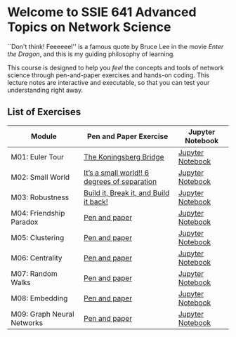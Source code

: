# Welcome to SSIE 641 Advanced Topics on Network Science

``Don't think! Feeeeeel'' is a famous quote by Bruce Lee in the movie *Enter the Dragon*, and this is my guiding philosophy of learning.

This course is designed to help you *feel* the concepts and tools of network science through pen-and-paper exercises and hands-on coding. This lecture notes are interactive and executable, so that you can test your understanding right away.

## List of Exercises

| Module | Pen and Paper Exercise | Jupyter Notebook |
|--------|------------------------|------------------|
| M01: Euler Tour | [The Koningsberg Bridge](http://estebanmoro.org/pdf/netsci_for_kids/the_konisberg_bridges.pdf) | [Jupyter Notebook](notebooks/exercise-m01-euler-tour.ipynb) |
| M02: Small World | [It’s a small world!! 6 degrees of separation](http://estebanmoro.org/pdf/netsci_for_kids/6_degrees_of_separation.pdf) | [Jupyter Notebook](m02-small-world/connectedness-hands-on.md) |
| M03: Robustness | [Build it, Break it, and Build it back!](m03-robustness/pen-and-paper/exercise.pdf) | [Jupyter Notebook](m03-robustness/robustness-hands-on.md) |
| M04: Friendship Paradox | [Pen and paper](m04-friendship-paradox/pen-and-paper.md) | [Jupyter Notebook](m04-friendship-paradox/degree-distribution.md) |
| M05: Clustering | [Pen and paper](m05-clustering/pen-and-paper.md) | [Jupyter Notebook](m05-clustering/exercise-clustering.md) |
| M06: Centrality | [Pen and paper](m06-centrality/pen-and-paper.md) | [Jupyter Notebook](m06-centrality/hands-on.md) |
| M07: Random Walks | [Pen and paper](m07-random-walks/pen-and-paper.md) | [Jupyter Notebook](m07-random-walks/random-walks-code.md) |
| M08: Embedding | [Pen and paper](m08-embedding/pen-and-paper.md) | [Jupyter Notebook](m08-embedding/software.md) |
| M09: Graph Neural Networks | [Pen and paper](m09-graph-neural-networks/pen-and-paper.md) | [Jupyter Notebook](m09-graph-neural-networks/appendix.md) |


```{tableofcontents}
```
